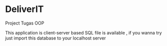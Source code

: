 # DeliverIT
Project Tugas OOP 

This application is client-server based
SQL file is available , if you wanna try just import this database to your localhost server

